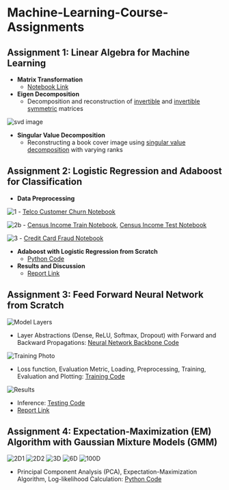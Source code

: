 # Machine-Learning-Course-Assignments

## Assignment 1: Linear Algebra for Machine Learning

* **Matrix Transformation**
    - [Notebook Link](/Linear-Algebra-For-ML/matrix-transformations-and-eigen-decomposition.ipynb)
* **Eigen Decomposition**
    - Decomposition and reconstruction of [invertible](/Linear-Algebra-For-ML/random_eigen.py) and [invertible symmetric](/Linear-Algebra-For-ML/symmetric_eigen.py) matrices

![svd image](/Linear-Algebra-For-ML/svd.png)

* **Singular Value Decomposition**
    - Reconstructing a book cover image using [singular value decomposition](/Linear-Algebra-For-ML/image_reconstruction.py) with varying ranks

## Assignment 2: Logistic Regression and Adaboost for Classification

- **Data Preprocessing**

![1](/Logistic-Regression-Adaboost/1.png)
    - [Telco Customer Churn Notebook](/Logistic-Regression-Adaboost/eda-1.ipynb)

![2b](/Logistic-Regression-Adaboost/2b.png) 
    - [Census Income Train Notebook](/Logistic-Regression-Adaboost/eda-2a.ipynb), [Census Income Test Notebook](/Logistic-Regression-Adaboost/eda-2b.ipynb)

![3](/Logistic-Regression-Adaboost/3.png)
    - [Credit Card Fraud Notebook](/Logistic-Regression-Adaboost/eda-3.ipynb)
- **Adaboost with Logistic Regression from Scratch**
    - [Python Code](/Logistic-Regression-Adaboost/1805112.py)
- **Results and Discussion**
    - [Report Link](/Logistic-Regression-Adaboost/1805112.pdf)

## Assignment 3: Feed Forward Neural Network from Scratch

![Model Layers](/Neural-Network-From-Scratch/fnn_1.png)

- Layer Abstractions (Dense, ReLU, Softmax, Dropout) with Forward and Backward Propagations: [Neural Network Backbone Code](/Neural-Network-From-Scratch/nn_1805112.py)

![Training Photo](/Neural-Network-From-Scratch/train-eval-loss.png)

- Loss function, Evaluation Metric, Loading, Preprocessing, Training, Evaluation and Plotting: [Training Code](/Neural-Network-From-Scratch/train_1805112.py)

![Results](/Neural-Network-From-Scratch/confusion.png)

- Inference: [Testing Code](/Neural-Network-From-Scratch/test_1805112.py)
- [Report Link](/Neural-Network-From-Scratch/report_1805112.pdf)

## Assignment 4: Expectation-Maximization (EM) Algorithm with Gaussian Mixture Models (GMM)

![2D1](/Gaussian-Mixture-Models-EM-Algo//2D_data_points_1_GMM_3.png) ![2D2](/Gaussian-Mixture-Models-EM-Algo/2D_data_points_2_GMM_5.png) ![3D](/Gaussian-Mixture-Models-EM-Algo/3D_data_points_GMM_4.png) ![6D](/Gaussian-Mixture-Models-EM-Algo/6D_data_points_GMM_5.png) ![100D](/Gaussian-Mixture-Models-EM-Algo/100D_data_points_GMM_3.png)

- Principal Component Analysis (PCA), Expectation-Maximization Algorithm, Log-likelihood Calculation: [Python Code](/Gaussian-Mixture-Models-EM-Algo/1805112.py)
